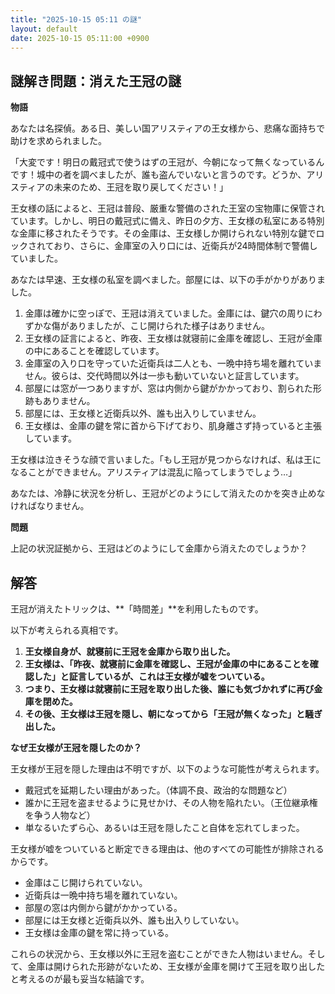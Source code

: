 ```yaml
---
title: "2025-10-15 05:11 の謎"
layout: default
date: 2025-10-15 05:11:00 +0900
---
```

## 謎解き問題：消えた王冠の謎

**物語**

あなたは名探偵。ある日、美しい国アリスティアの王女様から、悲痛な面持ちで助けを求められました。

「大変です！明日の戴冠式で使うはずの王冠が、今朝になって無くなっているんです！城中の者を調べましたが、誰も盗んでいないと言うのです。どうか、アリスティアの未来のため、王冠を取り戻してください！」

王女様の話によると、王冠は普段、厳重な警備のされた王室の宝物庫に保管されています。しかし、明日の戴冠式に備え、昨日の夕方、王女様の私室にある特別な金庫に移されたそうです。その金庫は、王女様しか開けられない特別な鍵でロックされており、さらに、金庫室の入り口には、近衛兵が24時間体制で警備していました。

あなたは早速、王女様の私室を調べました。部屋には、以下の手がかりがありました。

1.  金庫は確かに空っぽで、王冠は消えていました。金庫には、鍵穴の周りにわずかな傷がありましたが、こじ開けられた様子はありません。
2.  王女様の証言によると、昨夜、王女様は就寝前に金庫を確認し、王冠が金庫の中にあることを確認しています。
3.  金庫室の入り口を守っていた近衛兵は二人とも、一晩中持ち場を離れていません。彼らは、交代時間以外は一歩も動いていないと証言しています。
4.  部屋には窓が一つありますが、窓は内側から鍵がかかっており、割られた形跡もありません。
5.  部屋には、王女様と近衛兵以外、誰も出入りしていません。
6.  王女様は、金庫の鍵を常に首から下げており、肌身離さず持っていると主張しています。

王女様は泣きそうな顔で言いました。「もし王冠が見つからなければ、私は王になることができません。アリスティアは混乱に陥ってしまうでしょう…」

あなたは、冷静に状況を分析し、王冠がどのようにして消えたのかを突き止めなければなりません。

**問題**

上記の状況証拠から、王冠はどのようにして金庫から消えたのでしょうか？

## 解答

王冠が消えたトリックは、**「時間差」**を利用したものです。

以下が考えられる真相です。

1.  **王女様自身が、就寝前に王冠を金庫から取り出した。**
2.  **王女様は、「昨夜、就寝前に金庫を確認し、王冠が金庫の中にあることを確認した」と証言しているが、これは王女様が嘘をついている。**
3.  **つまり、王女様は就寝前に王冠を取り出した後、誰にも気づかれずに再び金庫を閉めた。**
4.  **その後、王女様は王冠を隠し、朝になってから「王冠が無くなった」と騒ぎ出した。**

**なぜ王女様が王冠を隠したのか？**

王女様が王冠を隠した理由は不明ですが、以下のような可能性が考えられます。

*   戴冠式を延期したい理由があった。（体調不良、政治的な問題など）
*   誰かに王冠を盗ませるように見せかけ、その人物を陥れたい。（王位継承権を争う人物など）
*   単なるいたずら心、あるいは王冠を隠したこと自体を忘れてしまった。

王女様が嘘をついていると断定できる理由は、他のすべての可能性が排除されるからです。

*   金庫はこじ開けられていない。
*   近衛兵は一晩中持ち場を離れていない。
*   部屋の窓は内側から鍵がかかっている。
*   部屋には王女様と近衛兵以外、誰も出入りしていない。
*   王女様は金庫の鍵を常に持っている。

これらの状況から、王女様以外に王冠を盗むことができた人物はいません。そして、金庫は開けられた形跡がないため、王女様が金庫を開けて王冠を取り出したと考えるのが最も妥当な結論です。
